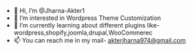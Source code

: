 - 👋 Hi, I’m @Jharna-Akter1
- 👀 I’m interested in Wordpress Theme Customization
- 🌱 I’m currently learning about different plugins like-wordpress,shopify,joomla,drupal,WooCommerec
- 📫 You can reach me in my mail- akterjharna974@gmail.com

<!---
Jharna-Akter1/Jharna-Akter1 is a ✨ special ✨ repository because its `README.md` (this file) appears on your GitHub profile.
You can click the Preview link to take a look at your changes.
--->
